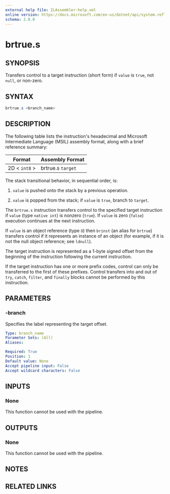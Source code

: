 ```yaml
---
external help file: ILAssembler-help.xml
online version: https://docs.microsoft.com/en-us/dotnet/api/system.reflection.emit.opcodes.brtrue_s
schema: 2.0.0
---
```


# brtrue.s

## SYNOPSIS

Transfers control to a target instruction (short form) if `value` is `true`, not `null`, or non-zero.

## SYNTAX

```powershell
brtrue.s <branch_name>
```

## DESCRIPTION

The following table lists the instruction's hexadecimal and Microsoft Intermediate Language (MSIL) assembly format, along with a brief reference summary:

| Format        | Assembly Format   |
| ------------- | ----------------- |
| 2D < `int8` > | brtrue.s `target` |

 The stack transitional behavior, in sequential order, is:

1.  `value` is pushed onto the stack by a previous operation.

2.  `value` is popped from the stack; if `value` is `true`, branch to `target`.

 The `brtrue.s` instruction transfers control to the specified target instruction if `value` (type `native int`) is nonzero (`true`). If `value` is zero (`false`) execution continues at the next instruction.

 If `value` is an object reference (type `O`) then `brinst` (an alias for `brtrue`) transfers control if it represents an instance of an object (for example, if it is not the null object reference; see `ldnull`).

 The target instruction is represented as a 1-byte signed offset from the beginning of the instruction following the current instruction.

 If the target instruction has one or more prefix codes, control can only be transferred to the first of these prefixes. Control transfers into and out of `try`, `catch`, `filter`, and `finally` blocks cannot be performed by this instruction.

## PARAMETERS

### -branch

Specifies the label representing the target offset.

```yaml
Type: branch_name
Parameter Sets: (All)
Aliases:

Required: True
Position: 1
Default value: None
Accept pipeline input: False
Accept wildcard characters: False
```

## INPUTS

### None

This function cannot be used with the pipeline.

## OUTPUTS

### None

This function cannot be used with the pipeline.

## NOTES

## RELATED LINKS
